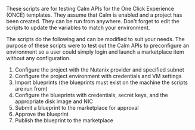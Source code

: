 These scripts are for testing Calm APIs for the One Click Experience (ONCE) templates. They assume that Calm is enabled and a project has been created. They can be run from anywhere. Don't forget to edit the scripts to update the variables to match your environment.

The scripts do the following and can be modified to suit your needs. The purpose of these scripts were to test out the Calm APIs to preconfigure an environment so a  user could simply login and launch a marketplace item without any configuration.

1. Configure the project with the Nutanix provider and specified subnet
2. Configure the project environment with credentials and VM settings
3. Import blueprints (the blueprints must exist on the machine the scripts are run from)
4. Configure the blueprints with credentials, secret keys, and the appropriate disk image and NIC
5. Submit a blueprint to the marketplace for approval
6. Approve the blueprint
7. Publish the blueprint to the marketplace
